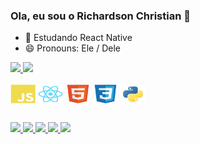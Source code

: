### Ola, eu sou o Richardson Christian 👋

- 🌱 Estudando React Native
- 😄 Pronouns: Ele / Dele


 <div>
  <a href="https://github.com/Chrisouza">
    <img height="180em" src="https://github-readme-stats.vercel.app/api?username=Chrisouza&show_icons=true&theme=dracula&include_all_commits=true&count_private=true"/>
    <img height="180em" src="https://github-readme-stats.vercel.app/api/top-langs/?username=Chrisouza&layout=compact&langs_count=7&theme=dracula"/>
  </a>
</div>

<div style="display: inline-block"><br>
  <img align="center" alt="Chrisouza-Js" height="30" width="40" src="https://raw.githubusercontent.com/devicons/devicon/master/icons/javascript/javascript-plain.svg">
  <img align="center" alt="Chrisouza-React" height="30" width="40" src="https://raw.githubusercontent.com/devicons/devicon/master/icons/react/react-original.svg">
  <img align="center" alt="Chrisouza-HTML" height="30" width="40" src="https://raw.githubusercontent.com/devicons/devicon/master/icons/html5/html5-original.svg">
  <img align="center" alt="Chrisouza-CSS" height="30" width="40" src="https://raw.githubusercontent.com/devicons/devicon/master/icons/css3/css3-original.svg">
  <img align="center" alt="Chrisouza-Python" height="30" width="40" src="https://raw.githubusercontent.com/devicons/devicon/master/icons/python/python-original.svg">
</div>

##

<div>
<a href="https://www.youtube.com/channel/UCGR0X4w2yfYuBJLAruiI4Eg" target="__blank">
    <img src="https://img.shields.io/badge/YouTube-FF0000?style=for-the-badge&logo=youtube&logoColor=white" />
</a>
<a href="https://www.instagram.com/richardson.csc/" target="__blank">
    <img src="https://img.shields.io/badge/-Instagram-%23E4405F?style=for-the-badge&logo=instagram&logoColor=white" />
</a>
<a href="https://www.twitch.tv/chrisouza" target="__blank">
    <img src="https://img.shields.io/badge/Twitch-9146FF?style=for-the-badge&logo=twitch&logoColor=white" />
</a>
<a href="mailto:rizinhof5@gmail.com">
    <img src="https://img.shields.io/badge/-Gmail-%23333?style=for-the-badge&logo=gmail&logoColor=white" />
</a>
<a href="https://www.linkedin.com/in/richardson-christian/" target="_blank">
    <img src="https://img.shields.io/badge/-LinkedIn-%230077B5?style=for-the-badge&logo=linkedin&logoColor=white" />
</a>
</div>